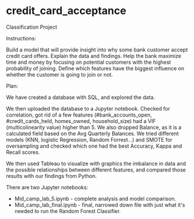 # credit_card_acceptance

Classification Project

Instructions:

Build a model that will provide insight into why some bank customer accept credit card offers. 
Explain the data and findings.
Help the bank maximize time and money by focusing on potential customers with the highest probability of joining. 
Define which features have the biggest influence on whether the customer is going to join or not. 


Plan:

We have created a database with SQL, and explored the data.

We then uploaded the database to a Jupyter notebook. 
Checked for correlation, got rid of a few features (#bank_accounts_open, #credit_cards_held, homes_owned, household_size) had a VIF (multicolinearity value) higher than 5. We also dropped Balance, as it is a calculated field based on the Avg Quarterly Balances. We tried different models (KNN, logistic Regression, Random Forrest...) and SMOTE for oversampling and checked which one had the best Accuracy, Kappa and Recall scores. 

We then used Tableau to visualize with graphics the imbalance in data and the possible relationships between different features,
and compared those results with our findings from Python.  

There are two Jupyter notebooks: 
- Mid_camp_lab_5.ipynb - complete analysis and model comparison.
- Mid_camp_lab_final.ipynb - final, narrowed down file with just what it's needed to run the Random Forest Classifier.

